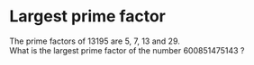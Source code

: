 # Largest prime factor
The prime factors of 13195 are 5, 7, 13 and 29.<br/>
What is the largest prime factor of the number 600851475143 ?
